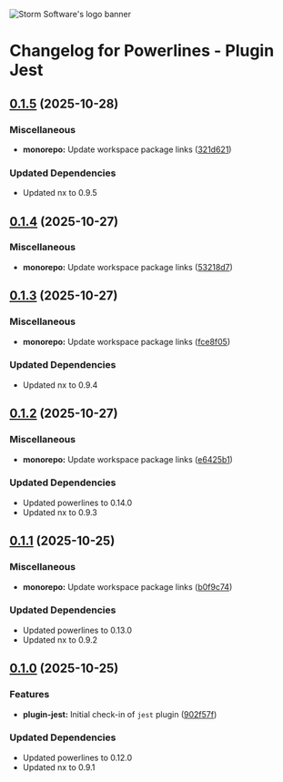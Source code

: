 ![Storm Software's logo banner](https://public.storm-cdn.com/brand-banner.png)

# Changelog for Powerlines - Plugin Jest

## [0.1.5](https://github.com/storm-software/powerlines/releases/tag/plugin-jest%400.1.5) (2025-10-28)

### Miscellaneous

- **monorepo:** Update workspace package links
  ([321d621](https://github.com/storm-software/powerlines/commit/321d621))

### Updated Dependencies

- Updated nx to 0.9.5

## [0.1.4](https://github.com/storm-software/powerlines/releases/tag/plugin-jest%400.1.4) (2025-10-27)

### Miscellaneous

- **monorepo:** Update workspace package links
  ([53218d7](https://github.com/storm-software/powerlines/commit/53218d7))

## [0.1.3](https://github.com/storm-software/powerlines/releases/tag/plugin-jest%400.1.3) (2025-10-27)

### Miscellaneous

- **monorepo:** Update workspace package links
  ([fce8f05](https://github.com/storm-software/powerlines/commit/fce8f05))

### Updated Dependencies

- Updated nx to 0.9.4

## [0.1.2](https://github.com/storm-software/powerlines/releases/tag/plugin-jest%400.1.2) (2025-10-27)

### Miscellaneous

- **monorepo:** Update workspace package links
  ([e6425b1](https://github.com/storm-software/powerlines/commit/e6425b1))

### Updated Dependencies

- Updated powerlines to 0.14.0
- Updated nx to 0.9.3

## [0.1.1](https://github.com/storm-software/powerlines/releases/tag/plugin-jest%400.1.1) (2025-10-25)

### Miscellaneous

- **monorepo:** Update workspace package links
  ([b0f9c74](https://github.com/storm-software/powerlines/commit/b0f9c74))

### Updated Dependencies

- Updated powerlines to 0.13.0
- Updated nx to 0.9.2

## [0.1.0](https://github.com/storm-software/powerlines/releases/tag/plugin-jest%400.1.0) (2025-10-25)

### Features

- **plugin-jest:** Initial check-in of `jest` plugin
  ([902f57f](https://github.com/storm-software/powerlines/commit/902f57f))

### Updated Dependencies

- Updated powerlines to 0.12.0
- Updated nx to 0.9.1
